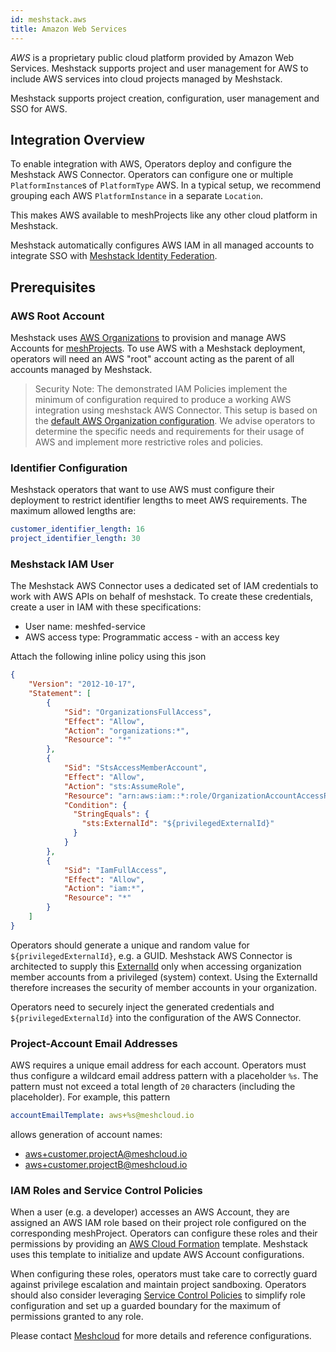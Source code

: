 ```yaml
---
id: meshstack.aws
title: Amazon Web Services
---
```


*AWS* is a proprietary public cloud platform provided by Amazon Web Services. Meshstack supports project and user management for AWS to include AWS services into cloud projects managed by Meshstack.

Meshstack supports project creation, configuration, user management and SSO for AWS.

## Integration Overview

To enable integration with AWS, Operators deploy and configure the Meshstack AWS Connector. Operators can configure one or multiple `PlatformInstance`s of `PlatformType` AWS. In a typical setup, we recommend grouping each AWS `PlatformInstance` in a separate `Location`.

This makes AWS available to meshProjects like any other cloud platform in Meshstack.

Meshstack automatically configures AWS IAM in all managed accounts to integrate SSO with [Meshstack Identity Federation](./meshstack.identity-federation.md).

## Prerequisites

### AWS Root Account

Meshstack uses [AWS Organizations](https://aws.amazon.com/organizations/) to provision and manage AWS Accounts for [meshProjects](./meshcloud.project.md). To use AWS with a Meshstack deployment, operators will need an AWS "root" account acting as the parent of all accounts managed by Meshstack.

> Security Note: The demonstrated IAM Policies implement the minimum of configuration required to produce
> a working AWS integration using meshstack AWS Connector. This setup is based on the [default AWS Organization configuration](https://docs.aws.amazon.com/organizations/latest/userguide/orgs_manage_accounts_access.html).
> We advise operators to determine the specific needs and requirements for their usage of AWS and implement more restrictive
> roles and policies.

### Identifier Configuration

Meshstack operators that want to use AWS must configure their deployment to restrict identifier lengths to meet AWS requirements. The maximum allowed lengths are:

```yaml
customer_identifier_length: 16
project_identifier_length: 30
```

### Meshstack IAM User

The Meshstack AWS Connector uses a dedicated set of IAM credentials to work with AWS APIs on behalf of meshstack. To create these credentials, create a user in IAM with these specifications:

- User name: meshfed-service
- AWS access type: Programmatic access - with an access key

Attach the following inline policy using this json

```json
{
    "Version": "2012-10-17",
    "Statement": [
        {
            "Sid": "OrganizationsFullAccess",
            "Effect": "Allow",
            "Action": "organizations:*",
            "Resource": "*"
        },
        {
            "Sid": "StsAccessMemberAccount",
            "Effect": "Allow",
            "Action": "sts:AssumeRole",
            "Resource": "arn:aws:iam::*:role/OrganizationAccountAccessRole",
            "Condition": {
              "StringEquals": {
                "sts:ExternalId": "${privilegedExternalId}"
              }
            }
        },
        {
            "Sid": "IamFullAccess",
            "Effect": "Allow",
            "Action": "iam:*",
            "Resource": "*"
        }
    ]
}
```

Operators should generate a unique and random value for `${privilegedExternalId}`, e.g. a GUID. Meshstack AWS Connector is architected
to supply this [ExternalId](https://docs.aws.amazon.com/IAM/latest/UserGuide/id_roles_create_for-user_externalid.html) only
when accessing organization member accounts from a privileged (system) context. Using the ExternalId therefore increases
the security of member accounts in your organization.

Operators need to securely inject the generated credentials and `${privilegedExternalId}` into the configuration of the AWS Connector.

### Project-Account Email Addresses

AWS requires a unique email address for each account. Operators must thus configure a wildcard email address pattern with a placeholder `%s`. The pattern must not exceed a total length of `20` characters (including the placeholder). For example, this pattern

```yaml
accountEmailTemplate: aws+%s@meshcloud.io
```

allows generation of account names:

- aws+customer.projectA@meshcloud.io
- aws+customer.projectB@meshcloud.io

### IAM Roles and Service Control Policies

When a user (e.g. a developer) accesses an AWS Account, they are assigned an AWS IAM role based on their project role configured on the corresponding meshProject. Operators can configure these roles and their permissions by providing an [AWS Cloud Formation](https://aws.amazon.com/cloudformation/) template. Meshstack uses this template to initialize and update AWS Account configurations.

When configuring these roles, operators must take care to correctly guard against privilege escalation and maintain project sandboxing. Operators should also consider leveraging [Service Control Policies](https://docs.aws.amazon.com/organizations/latest/userguide/orgs_manage_policies_scp.html) to simplify role configuration and set up a guarded boundary for the maximum of permissions granted to any role.

Please contact [Meshcloud](https://www.meshcloud.io/en/team/) for more details and reference configurations.
